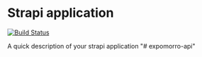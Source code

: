 # Strapi application
[![Build Status](https://jenkins.thecodeworkers.com/buildStatus/icon?job=Expomorro+CMS+-+DEV+-+Pipeline)](https://jenkins.thecodeworkers.com/view/Expomorro/job/Expomorro%20CMS%20-%20DEV%20-%20Pipeline/)


A quick description of your strapi application
"# expomorro-api" 
